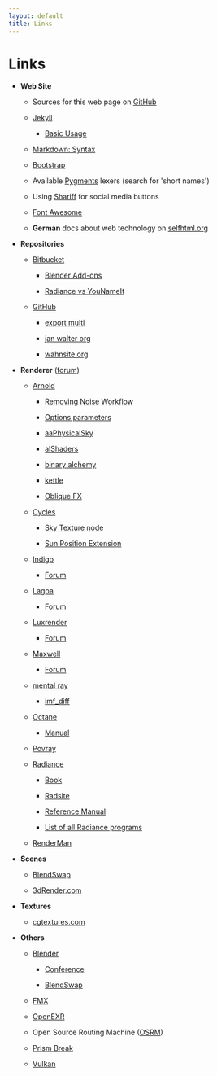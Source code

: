 ```yaml
---
layout: default
title: Links
---
```


Links
=====

* __Web Site__

    - Sources for this web page on [GitHub](https://github.com/wahn/jan_walter_org)

    - [Jekyll](http://jekyllrb.com)

        + [Basic Usage](http://jekyllrb.com/docs/usage)

    - [Markdown: Syntax](http://daringfireball.net/projects/markdown/syntax)

    - [Bootstrap](http://getbootstrap.com)

    - Available [Pygments](http://pygments.org/docs/lexers) lexers (search
  for 'short names')

    - Using [Shariff](http://heise.de/-2467514) for social media buttons

    - [Font Awesome](http://fontawesome.io)

    - __German__ docs about web technology on [selfhtml.org](http://selfhtml.org)

* __Repositories__

    - [Bitbucket](https://bitbucket.org)

        + [Blender Add-ons](https://bitbucket.org/wahn/blender-add-ons)

        + [Radiance vs YouNameIt](https://bitbucket.org/wahn/radiance_vs_younameit)

    - [GitHub](https://github.com)

        + [export multi](https://github.com/wahn/export_multi)

        + [jan walter org](https://github.com/wahn/jan_walter_org)

        + [wahnsite org](https://github.com/wahn/wahnsite_org)

* __Renderer__ ([forum](https://www.janwalter.org/renderforum))

    - [Arnold](http://www.solidangle.com)

        + [Removing Noise Workflow](https://support.solidangle.com/display/mayatut/Removing+Noise+Workflow)

        + [Options parameters](https://support.solidangle.com/display/NodeRef/options)

        + [aaPhysicalSky](https://bitbucket.org/amaanakram/aaphysicalsky/overview)

        + [alShaders](https://bitbucket.org/anderslanglands/alshaders/wiki/Home)

        + [binary alchemy](http://binaryalchemy.de/)

        + [kettle](https://bitbucket.org/Kettle/kettle_uber/wiki/Home)

        + [Oblique FX](http://s3aws.obliquefx.com/public/shaders/index.html)

    - [Cycles](http://wiki.blender.org/index.php/Doc:2.6/Manual/Render/Cycles)

        + [Sky Texture node](http://wiki.blender.org/index.php/Doc:2.6/Manual/Render/Cycles/Nodes/Textures#Sky_Texture)

        + [Sun Position Extension](http://wiki.blender.org/index.php/Extensions:2.6/Py/Scripts/3D_interaction/Sun_Position)

    - [Indigo](http://www.indigorenderer.com)

        + [Forum](http://www.indigorenderer.com/forum)

    - [Lagoa](http://home.lagoa.com)

        + [Forum](http://support.lagoa.com/forums)

    - [Luxrender](http://www.luxrender.net/en_GB/index)

        + [Forum](http://www.luxrender.net/forum)

    - [Maxwell](http://www.maxwellrender.com)

        + [Forum](http://www.maxwellrender.com/forum)

    - [mental ray](http://www.nvidia-arc.com/mentalray.html)

        + [imf_diff](http://docs.autodesk.com/MENTALRAY/2012/CHS/mental%20ray%203.9%20Help/files/manual/node251.html)

    - [Octane](http://render.otoy.com/index.php)

        + [Manual](http://render.otoy.com/manuals/Standalone_2_0/)

    - [Povray](http://www.povray.org)

    - [Radiance](http://radsite.lbl.gov/radiance)

        + [Book](http://radsite.lbl.gov/radiance/book/index.html)

        + [Radsite](http://www.radiance-online.org/)

        + [Reference Manual](http://radsite.lbl.gov/radiance/refer/ray.html)

        + [List of all Radiance programs](http://radsite.lbl.gov/radiance/whatis.html)

    - [RenderMan](http://renderman.pixar.com/view/about-renderman)

* __Scenes__

    - [BlendSwap](http://www.blendswap.com)

    - [3dRender.com](http://www.3drender.com/challenges)

* __Textures__

    - [cgtextures.com](http://www.cgtextures.com)

* __Others__

    - [Blender](http://www.blender.org)

        + [Conference](http://www.blender.org/conference)

        + [BlendSwap](http://www.blendswap.com)

    - [FMX](http://fmx.de)

    - [OpenEXR](http://www.openexr.org)

    - Open Source Routing Machine ([OSRM](http://map.project-osrm.org))

    - [Prism Break](https://prism-break.org/en)

    - [Vulkan](https://www.khronos.org/vulkan)
